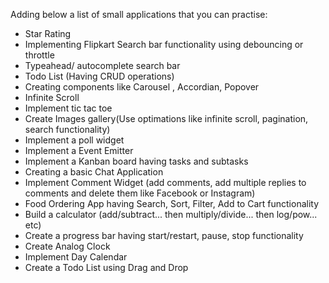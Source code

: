 Adding below a list of small applications that you can practise:

- Star Rating
- Implementing Flipkart Search bar functionality using debouncing or throttle
- Typeahead/ autocomplete search bar
- Todo List (Having CRUD operations)
- Creating components like Carousel , Accordian, Popover
- Infinite Scroll
- Implement tic tac toe
- Create Images gallery(Use optimations like infinite scroll, pagination, search functionality)
- Implement a poll widget
- Implement a Event Emitter
- Implement a Kanban board having tasks and subtasks
- Creating a basic Chat Application
- Implement Comment Widget (add comments, add multiple replies to comments and delete them like Facebook or Instagram)
- Food Ordering App having Search, Sort, Filter, Add to Cart functionality
- Build a calculator (add/subtract... then multiply/divide... then log/pow... etc)
- Create a progress bar having start/restart, pause, stop functionality
- Create Analog Clock
- Implement Day Calendar
- Create a Todo List using Drag and Drop